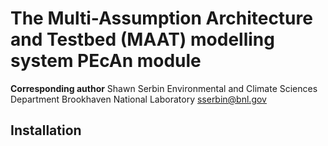 # The Multi-Assumption Architecture and Testbed (MAAT) modelling system PEcAn module
**Corresponding author**
Shawn Serbin
Environmental and Climate Sciences Department
Brookhaven National Laboratory
sserbin@bnl.gov

## Installation
